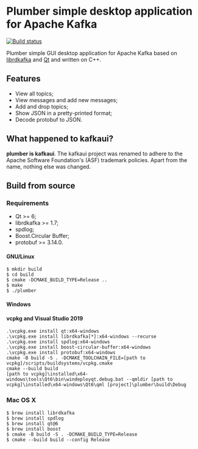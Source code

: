 # Plumber simple desktop application for Apache Kafka
[![Build status](https://ci.appveyor.com/api/projects/status/pac8rdg2cq55fkpj/branch/main?svg=true)](https://ci.appveyor.com/project/RPG-18/plumber/branch/main)

Plumber simple GUI desktop application for Apache Kafka based on [librdkafka](https://github.com/edenhill/librdkafka) and
[Qt](https://www.qt.io/) and written on C++.

## Features

* View all topics;
* View messages and add new messages;
* Add and drop topics;
* Show JSON in a pretty-printed format;
* Decode protobuf to JSON.

## What happened to kafkaui?

**plumber is kafkaui**. The kafkaui project was renamed to adhere to the Apache Software Foundation's (ASF) trademark policies.
Apart from the name, nothing else was changed.

## Build from source

### Requirements

* Qt >= 6;
* librdkafka >= 1.7;
* spdlog;
* Boost.Circular Buffer;
* protobuf >= 3.14.0.

#### GNU/Linux

    $ mkdir build
    $ cd build
    $ cmake -DCMAKE_BUILD_TYPE=Release ..
    $ make
    $ ./plumber


#### Windows

#### vcpkg and Visual Studio 2019

    .\vcpkg.exe install qt:x64-windows
    .\vcpkg.exe install librdkafka[*]:x64-windows --recurse
    .\vcpkg.exe install spdlog:x64-windows
    .\vcpkg.exe install boost-circular-buffer:x64-windows
    .\vcpkg.exe install protobuf:x64-windows
    cmake -B build -S . -DCMAKE_TOOLCHAIN_FILE=[path to vcpkg]/scripts/buildsystems/vcpkg.cmake
    cmake --build build
    [path to vcpkg]\installed\x64-windows\tools\Qt6\bin\windeployqt.debug.bat --qmldir [path to vcpkg]\installed\x64-windows\Qt6\qml [project]\plumber\build\Debug

### Mac OS X
    
    $ brew install librdkafka
    $ brew install spdlog
    $ brew install qt@6
    $ brew install boost
    $ cmake -B build -S . -DCMAKE_BUILD_TYPE=Release
    $ cmake --build build --config Release

